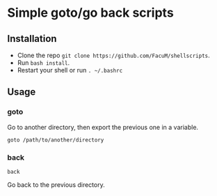 # Simple goto/go back scripts

## Installation

 - Clone the repo `git clone https://github.com/FacuM/shellscripts`.
 - Run `bash install`.
 - Restart your shell or run `. ~/.bashrc`

## Usage
 
### goto

Go to another directory, then export the previous one in a variable.

`goto /path/to/another/directory`

### back

`back`

Go back to the previous directory.
